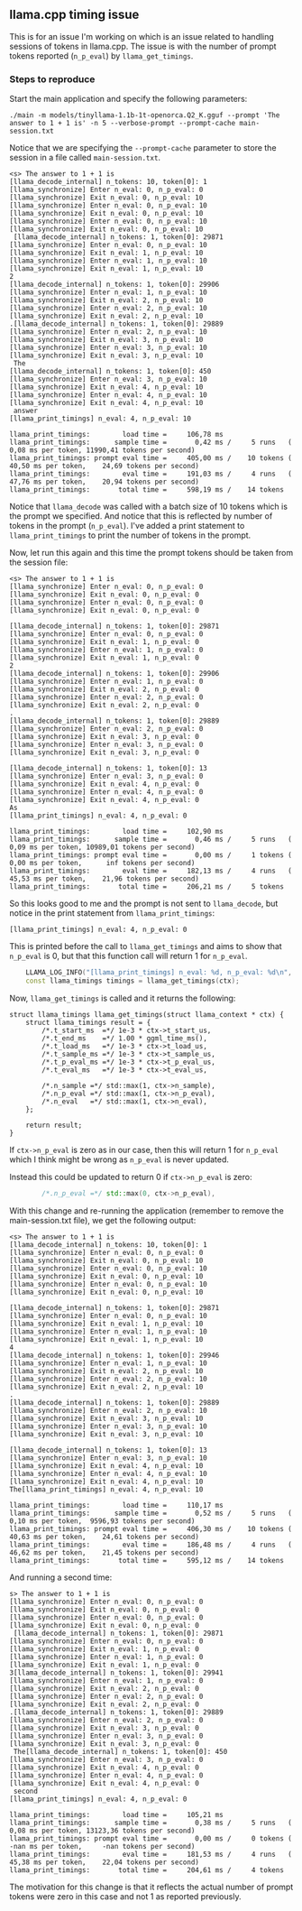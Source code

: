 ## llama.cpp timing issue
This is for an issue I'm working on which is an issue related to handling
sessions of tokens in llama.cpp. The issue is with the number of prompt tokens
reported (`n_p_eval`) by `llama_get_timings`.

### Steps to reproduce
Start the main application and specify the following parameters:
```console
./main -m models/tinyllama-1.1b-1t-openorca.Q2_K.gguf --prompt 'The answer to 1 + 1 is' -n 5 --verbose-prompt --prompt-cache main-session.txt
```
Notice that we are specifying the `--prompt-cache` parameter to store the
session in a file called `main-session.txt`.

```console
<s> The answer to 1 + 1 is
[llama_decode_internal] n_tokens: 10, token[0]: 1
[llama_synchronize] Enter n_eval: 0, n_p_eval: 0
[llama_synchronize] Exit n_eval: 0, n_p_eval: 10
[llama_synchronize] Enter n_eval: 0, n_p_eval: 10
[llama_synchronize] Exit n_eval: 0, n_p_eval: 10
[llama_synchronize] Enter n_eval: 0, n_p_eval: 10
[llama_synchronize] Exit n_eval: 0, n_p_eval: 10
 [llama_decode_internal] n_tokens: 1, token[0]: 29871
[llama_synchronize] Enter n_eval: 0, n_p_eval: 10
[llama_synchronize] Exit n_eval: 1, n_p_eval: 10
[llama_synchronize] Enter n_eval: 1, n_p_eval: 10
[llama_synchronize] Exit n_eval: 1, n_p_eval: 10
2
[llama_decode_internal] n_tokens: 1, token[0]: 29906
[llama_synchronize] Enter n_eval: 1, n_p_eval: 10
[llama_synchronize] Exit n_eval: 2, n_p_eval: 10
[llama_synchronize] Enter n_eval: 2, n_p_eval: 10
[llama_synchronize] Exit n_eval: 2, n_p_eval: 10
.[llama_decode_internal] n_tokens: 1, token[0]: 29889
[llama_synchronize] Enter n_eval: 2, n_p_eval: 10
[llama_synchronize] Exit n_eval: 3, n_p_eval: 10
[llama_synchronize] Enter n_eval: 3, n_p_eval: 10
[llama_synchronize] Exit n_eval: 3, n_p_eval: 10
 The
[llama_decode_internal] n_tokens: 1, token[0]: 450
[llama_synchronize] Enter n_eval: 3, n_p_eval: 10
[llama_synchronize] Exit n_eval: 4, n_p_eval: 10
[llama_synchronize] Enter n_eval: 4, n_p_eval: 10
[llama_synchronize] Exit n_eval: 4, n_p_eval: 10
 answer
[llama_print_timings] n_eval: 4, n_p_eval: 10

llama_print_timings:        load time =     106,78 ms
llama_print_timings:      sample time =       0,42 ms /     5 runs   (    0,08 ms per token, 11990,41 tokens per second)
llama_print_timings: prompt eval time =     405,00 ms /    10 tokens (   40,50 ms per token,    24,69 tokens per second)
llama_print_timings:        eval time =     191,03 ms /     4 runs   (   47,76 ms per token,    20,94 tokens per second)
llama_print_timings:       total time =     598,19 ms /    14 tokens
```
Notice that `llama_decode` was called with a batch size of 10 tokens which is
the prompt we specified. And notice that this is reflected by number of tokens
in the prompt (`n_p_eval`). I've added a print statement to
`llama_print_timings` to print the number of tokens in the prompt.

Now, let run this again and this time the prompt tokens should be taken from the
session file:
```
<s> The answer to 1 + 1 is
[llama_synchronize] Enter n_eval: 0, n_p_eval: 0
[llama_synchronize] Exit n_eval: 0, n_p_eval: 0
[llama_synchronize] Enter n_eval: 0, n_p_eval: 0
[llama_synchronize] Exit n_eval: 0, n_p_eval: 0
 
[llama_decode_internal] n_tokens: 1, token[0]: 29871
[llama_synchronize] Enter n_eval: 0, n_p_eval: 0
[llama_synchronize] Exit n_eval: 1, n_p_eval: 0
[llama_synchronize] Enter n_eval: 1, n_p_eval: 0
[llama_synchronize] Exit n_eval: 1, n_p_eval: 0
2
[llama_decode_internal] n_tokens: 1, token[0]: 29906
[llama_synchronize] Enter n_eval: 1, n_p_eval: 0
[llama_synchronize] Exit n_eval: 2, n_p_eval: 0
[llama_synchronize] Enter n_eval: 2, n_p_eval: 0
[llama_synchronize] Exit n_eval: 2, n_p_eval: 0
.
[llama_decode_internal] n_tokens: 1, token[0]: 29889
[llama_synchronize] Enter n_eval: 2, n_p_eval: 0
[llama_synchronize] Exit n_eval: 3, n_p_eval: 0
[llama_synchronize] Enter n_eval: 3, n_p_eval: 0
[llama_synchronize] Exit n_eval: 3, n_p_eval: 0

[llama_decode_internal] n_tokens: 1, token[0]: 13
[llama_synchronize] Enter n_eval: 3, n_p_eval: 0
[llama_synchronize] Exit n_eval: 4, n_p_eval: 0
[llama_synchronize] Enter n_eval: 4, n_p_eval: 0
[llama_synchronize] Exit n_eval: 4, n_p_eval: 0
As
[llama_print_timings] n_eval: 4, n_p_eval: 0

llama_print_timings:        load time =     102,90 ms
llama_print_timings:      sample time =       0,46 ms /     5 runs   (    0,09 ms per token, 10989,01 tokens per second)
llama_print_timings: prompt eval time =       0,00 ms /     1 tokens (    0,00 ms per token,      inf tokens per second)
llama_print_timings:        eval time =     182,13 ms /     4 runs   (   45,53 ms per token,    21,96 tokens per second)
llama_print_timings:       total time =     206,21 ms /     5 tokens
```
So this looks good to me and the prompt is not sent to `llama_decode`, but
notice in the print statement from `llama_print_timings`:
```console
[llama_print_timings] n_eval: 4, n_p_eval: 0
```
This is printed before the call to `llama_get_timings` and aims to show that
`n_p_eval` is 0, but that this function call will return 1 for `n_p_eval`.
```c++
    LLAMA_LOG_INFO("[llama_print_timings] n_eval: %d, n_p_eval: %d\n", ctx->n_eval, ctx->n_p_eval);
    const llama_timings timings = llama_get_timings(ctx);
```
Now, `llama_get_timings` is called and it returns the following:
```console
struct llama_timings llama_get_timings(struct llama_context * ctx) {
    struct llama_timings result = {
        /*.t_start_ms  =*/ 1e-3 * ctx->t_start_us,
        /*.t_end_ms    =*/ 1.00 * ggml_time_ms(),
        /*.t_load_ms   =*/ 1e-3 * ctx->t_load_us,
        /*.t_sample_ms =*/ 1e-3 * ctx->t_sample_us,
        /*.t_p_eval_ms =*/ 1e-3 * ctx->t_p_eval_us,
        /*.t_eval_ms   =*/ 1e-3 * ctx->t_eval_us,

        /*.n_sample =*/ std::max(1, ctx->n_sample),
        /*.n_p_eval =*/ std::max(1, ctx->n_p_eval),
        /*.n_eval   =*/ std::max(1, ctx->n_eval),
    };

    return result;
}
```
If `ctx->n_p_eval` is zero as in our case, then this will return 1 for
`n_p_eval` which I think might be wrong as `n_p_eval` is never updated.

Instead this could be updated to return 0 if `ctx->n_p_eval` is zero:
```c++
        /*.n_p_eval =*/ std::max(0, ctx->n_p_eval),
```

With this change and re-running the application (remember to remove the
main-session.txt file), we get the following output:
```console
<s> The answer to 1 + 1 is
[llama_decode_internal] n_tokens: 10, token[0]: 1
[llama_synchronize] Enter n_eval: 0, n_p_eval: 0
[llama_synchronize] Exit n_eval: 0, n_p_eval: 10
[llama_synchronize] Enter n_eval: 0, n_p_eval: 10
[llama_synchronize] Exit n_eval: 0, n_p_eval: 10
[llama_synchronize] Enter n_eval: 0, n_p_eval: 10
[llama_synchronize] Exit n_eval: 0, n_p_eval: 10
 
[llama_decode_internal] n_tokens: 1, token[0]: 29871
[llama_synchronize] Enter n_eval: 0, n_p_eval: 10
[llama_synchronize] Exit n_eval: 1, n_p_eval: 10
[llama_synchronize] Enter n_eval: 1, n_p_eval: 10
[llama_synchronize] Exit n_eval: 1, n_p_eval: 10
4
[llama_decode_internal] n_tokens: 1, token[0]: 29946
[llama_synchronize] Enter n_eval: 1, n_p_eval: 10
[llama_synchronize] Exit n_eval: 2, n_p_eval: 10
[llama_synchronize] Enter n_eval: 2, n_p_eval: 10
[llama_synchronize] Exit n_eval: 2, n_p_eval: 10
.
[llama_decode_internal] n_tokens: 1, token[0]: 29889
[llama_synchronize] Enter n_eval: 2, n_p_eval: 10
[llama_synchronize] Exit n_eval: 3, n_p_eval: 10
[llama_synchronize] Enter n_eval: 3, n_p_eval: 10
[llama_synchronize] Exit n_eval: 3, n_p_eval: 10

[llama_decode_internal] n_tokens: 1, token[0]: 13
[llama_synchronize] Enter n_eval: 3, n_p_eval: 10
[llama_synchronize] Exit n_eval: 4, n_p_eval: 10
[llama_synchronize] Enter n_eval: 4, n_p_eval: 10
[llama_synchronize] Exit n_eval: 4, n_p_eval: 10
The[llama_print_timings] n_eval: 4, n_p_eval: 10

llama_print_timings:        load time =     110,17 ms
llama_print_timings:      sample time =       0,52 ms /     5 runs   (    0,10 ms per token,  9596,93 tokens per second)
llama_print_timings: prompt eval time =     406,30 ms /    10 tokens (   40,63 ms per token,    24,61 tokens per second)
llama_print_timings:        eval time =     186,48 ms /     4 runs   (   46,62 ms per token,    21,45 tokens per second)
llama_print_timings:       total time =     595,12 ms /    14 tokens
```
And running a second time:
```console
s> The answer to 1 + 1 is
[llama_synchronize] Enter n_eval: 0, n_p_eval: 0
[llama_synchronize] Exit n_eval: 0, n_p_eval: 0
[llama_synchronize] Enter n_eval: 0, n_p_eval: 0
[llama_synchronize] Exit n_eval: 0, n_p_eval: 0
 [llama_decode_internal] n_tokens: 1, token[0]: 29871
[llama_synchronize] Enter n_eval: 0, n_p_eval: 0
[llama_synchronize] Exit n_eval: 1, n_p_eval: 0
[llama_synchronize] Enter n_eval: 1, n_p_eval: 0
[llama_synchronize] Exit n_eval: 1, n_p_eval: 0
3[llama_decode_internal] n_tokens: 1, token[0]: 29941
[llama_synchronize] Enter n_eval: 1, n_p_eval: 0
[llama_synchronize] Exit n_eval: 2, n_p_eval: 0
[llama_synchronize] Enter n_eval: 2, n_p_eval: 0
[llama_synchronize] Exit n_eval: 2, n_p_eval: 0
.[llama_decode_internal] n_tokens: 1, token[0]: 29889
[llama_synchronize] Enter n_eval: 2, n_p_eval: 0
[llama_synchronize] Exit n_eval: 3, n_p_eval: 0
[llama_synchronize] Enter n_eval: 3, n_p_eval: 0
[llama_synchronize] Exit n_eval: 3, n_p_eval: 0
 The[llama_decode_internal] n_tokens: 1, token[0]: 450
[llama_synchronize] Enter n_eval: 3, n_p_eval: 0
[llama_synchronize] Exit n_eval: 4, n_p_eval: 0
[llama_synchronize] Enter n_eval: 4, n_p_eval: 0
[llama_synchronize] Exit n_eval: 4, n_p_eval: 0
 second
[llama_print_timings] n_eval: 4, n_p_eval: 0

llama_print_timings:        load time =     105,21 ms
llama_print_timings:      sample time =       0,38 ms /     5 runs   (    0,08 ms per token, 13123,36 tokens per second)
llama_print_timings: prompt eval time =       0,00 ms /     0 tokens (    -nan ms per token,     -nan tokens per second)
llama_print_timings:        eval time =     181,53 ms /     4 runs   (   45,38 ms per token,    22,04 tokens per second)
llama_print_timings:       total time =     204,61 ms /     4 tokens
```
The motivation for this change is that it reflects the actual number of prompt
tokens were zero in this case and not 1 as reported previously.

